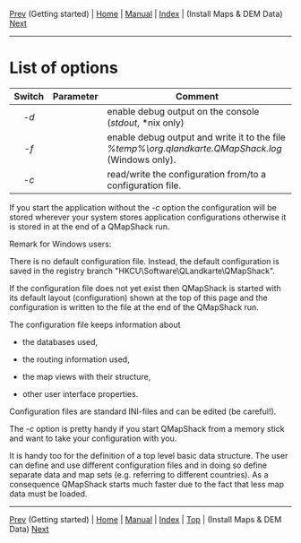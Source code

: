 [Prev](DocGettingStarted) (Getting started) | [Home](Home) | [Manual](DocMain) | [Index](AxAdvIndex) | (Install Maps & DEM Data) [Next](DocInstallMapDem)
- - -

# List of options

| Switch | Parameter  | Comment                                        |
|:------:|:----------:|------------------------------------------------|
|*-d*    |            | enable debug output on the console (*stdout*, *nix only) |
|*-f*    |            | enable debug output and write it to the file *%temp%\org.qlandkarte.QMapShack.log* (Windows only). |
|*-c*    |*<filename>*| read/write the configuration from/to a configuration file.|

If you start the application without the *-c* option the configuration will be stored wherever your system stores application configurations otherwise it is stored in *<filename>* at the end of a QMapShack run.

Remark for Windows users:

There is no default configuration file. Instead, the default configuration is saved in the registry branch
"HKCU\Software\QLandkarte\QMapShack".

If the configuration file does not yet exist then QMapShack is started with its default layout (configuration) shown at the top of this page and the configuration is written to the file at the end of the QMapShack run.

The configuration file keeps information about

* the databases used,

* the routing information used,

* the map views with their structure,

* other user interface properties.

Configuration files are standard INI-files and can be edited (be careful!).

The *-c* option is pretty handy if you start QMapShack from a memory stick and want to take your
configuration with you.

It is handy too for the definition of a top level basic data structure. The user can define and use different configuration files and in doing so define separate data and map sets (e.g. referring to different countries).
As a consequence QMapShack starts much faster due to the fact that less map data must be loaded.

- - -
[Prev](DocGettingStarted) (Getting started) | [Home](Home) | [Manual](DocMain) | [Index](AxAdvIndex) | [Top](#) | (Install Maps & DEM Data) [Next](DocInstallMapDem)

